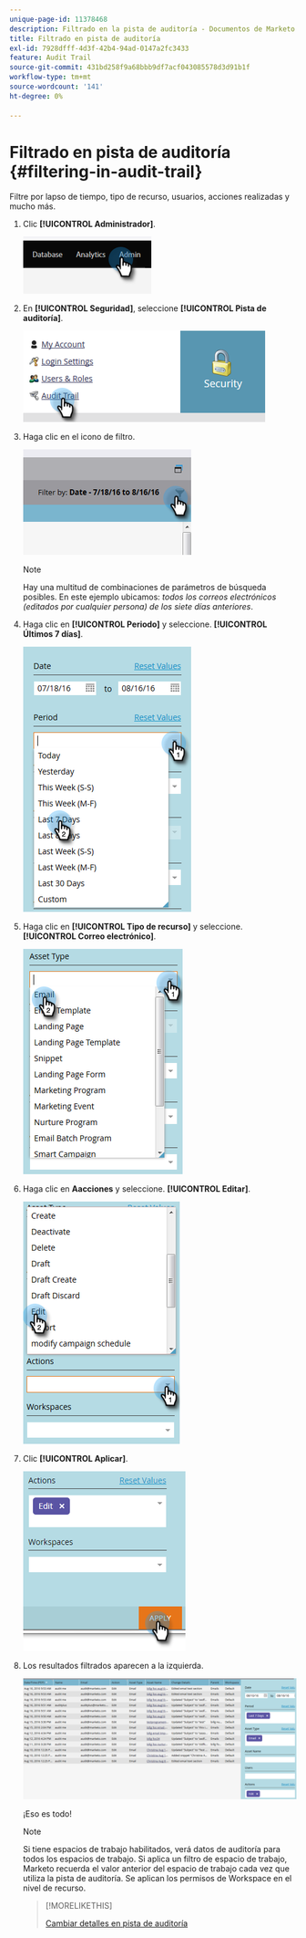 ```yaml
---
unique-page-id: 11378468
description: Filtrado en la pista de auditoría - Documentos de Marketo - Documentación del producto
title: Filtrado en pista de auditoría
exl-id: 7928dfff-4d3f-42b4-94ad-0147a2fc3433
feature: Audit Trail
source-git-commit: 431bd258f9a68bbb9df7acf043085578d3d91b1f
workflow-type: tm+mt
source-wordcount: '141'
ht-degree: 0%

---
```


# Filtrado en pista de auditoría {#filtering-in-audit-trail}

Filtre por lapso de tiempo, tipo de recurso, usuarios, acciones realizadas y mucho más.

1. Clic **[!UICONTROL Administrador]**.

   ![](assets/filtering-in-audit-trail-1.png)

1. En **[!UICONTROL Seguridad]**, seleccione **[!UICONTROL Pista de auditoría]**.

   ![](assets/filtering-in-audit-trail-2.png)

1. Haga clic en el icono de filtro.

   ![](assets/filtering-in-audit-trail-3.png)

   >[!NOTE]
   >
   >Hay una multitud de combinaciones de parámetros de búsqueda posibles. En este ejemplo ubicamos: _todos los correos electrónicos (editados por cualquier persona) de los siete días anteriores_.

1. Haga clic en **[!UICONTROL Periodo]** y seleccione. **[!UICONTROL Últimos 7 días]**.

   ![](assets/filtering-in-audit-trail-4.png)

1. Haga clic en **[!UICONTROL Tipo de recurso]** y seleccione. **[!UICONTROL Correo electrónico]**.

   ![](assets/filtering-in-audit-trail-5.png)

1. Haga clic en **Aacciones** y seleccione. **[!UICONTROL Editar]**.

   ![](assets/filtering-in-audit-trail-6.png)

1. Clic **[!UICONTROL Aplicar]**.

   ![](assets/filtering-in-audit-trail-7.png)

1. Los resultados filtrados aparecen a la izquierda.

   ![](assets/filtering-in-audit-trail-8.png)

   ¡Eso es todo!

   >[!NOTE]
   >
   >Si tiene espacios de trabajo habilitados, verá datos de auditoría para todos los espacios de trabajo. Si aplica un filtro de espacio de trabajo, Marketo recuerda el valor anterior del espacio de trabajo cada vez que utiliza la pista de auditoría. Se aplican los permisos de Workspace en el nivel de recurso.

   >[!MORELIKETHIS]
   >
   >[Cambiar detalles en pista de auditoría](/help/marketo/product-docs/administration/audit-trail/change-details-in-audit-trail.md)
